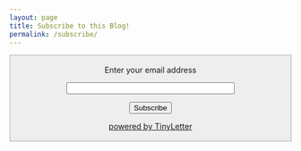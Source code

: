 ```yaml
---
layout: page
title: Subscribe to this Blog!
permalink: /subscribe/
---
```


<form style="border:2px solid #ccc;padding:3px;text-align:center; background-color:#eee;" action="https://tinyletter.com/weihuacern" method="post" target="popupwindow" onsubmit="window.open('https://tinyletter.com/weihuacern', 'popupwindow', 'scrollbars=yes,width=800,height=600');return true">
    <p><label for="tlemail">Enter your email address</label></p>
    <p><input type="text" style="width:100%; max-width:300px;" name="email" id="tlemail"/></p>
    <input type="hidden" value="1" name="embed"/>
    <input type="submit" value="Subscribe"/>
    <p><a href="https://tinyletter.com" target="_blank">powered by TinyLetter</a></p>
</form>
